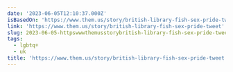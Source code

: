 ```yaml
---
date: '2023-06-05T12:10:37.000Z'
isBasedOn: 'https://www.them.us/story/british-library-fish-sex-pride-tweet'
link: 'https://www.them.us/story/british-library-fish-sex-pride-tweet'
slug: 2023-06-05-httpswwwthemusstorybritish-library-fish-sex-pride-tweet
tags:
  - lgbtq+
  - uk
title: 'https://www.them.us/story/british-library-fish-sex-pride-tweet'
---
```


